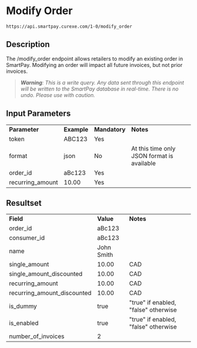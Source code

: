 # Modify Order

~~~
https://api.smartpay.curexe.com/1-0/modify_order
~~~

## Description

The /modify_order endpoint allows retailers to modify an existing order in SmartPay. Modifying an order will impact all future invoices, but not prior invoices.

> ***Warning**: This is a write query. Any data sent through this endpoint will be written to the SmartPay database in real-time. There is no undo. Please use with caution.*

## Input Parameters

<table>
  <tr>
    <td><b>Parameter</b></td>
    <td><b>Example</b></td>
    <td><b>Mandatory</b></td>
    <td><b>Notes</b></td>
  </tr>
  <tr>
    <td>token</td>
    <td>ABC123</td>
    <td>Yes</td>
    <td></td>
  </tr>
  <tr>
    <td>format</td>
    <td>json</td>
    <td>No</td>
    <td>At this time only JSON format is available</td>
  </tr>
  <tr>
    <td>order_id</td>
    <td>aBc123</td>
    <td>Yes</td>
    <td></td>
  </tr>
  <tr>
    <td>recurring_amount</td>
    <td>10.00</td>
    <td>Yes</td>
    <td></td>
  </tr>
</table>

## Resultset

<table>
  <tr>
    <td><b>Field</b></td>
    <td><b>Value</b></td>
    <td><b><b>Notes</b></b></td>
  </tr>
  <tr>
    <td>order_id</td>
    <td>aBc123</td>
    <td></td>
  </tr>
  <tr>
    <td>consumer_id</td>
    <td>aBc123</td>
    <td></td>
  </tr>
  <tr>
    <td>name</td>
    <td>John Smith</td>
    <td></td>
  </tr>
  <tr>
    <td>single_amount</td>
    <td>10.00</td>
    <td>CAD</td>
  </tr>
  <tr>
    <td>single_amount_discounted</td>
    <td>10.00</td>
    <td>CAD</td>
  </tr>
  <tr>
    <td>recurring_amount</td>
    <td>10.00</td>
    <td>CAD</td>
  </tr>
  <tr>
    <td>recurring_amount_discounted</td>
    <td>10.00</td>
    <td>CAD</td>
  </tr>
  <tr>
    <td>is_dummy</td>
    <td>true</td>
    <td>"true" if enabled, "false" otherwise</td>
  </tr>
  <tr>
    <td>is_enabled</td>
    <td>true</td>
    <td>"true" if enabled, "false" otherwise</td>
  </tr>
  <tr>
    <td>number_of_invoices</td>
    <td>2</td>
    <td></td>
  </tr>
</table>
